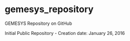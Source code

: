 # gemesys_repository
GEMESYS Repository on GitHub

Initial Public Repository - Creation date: January 26, 2016
